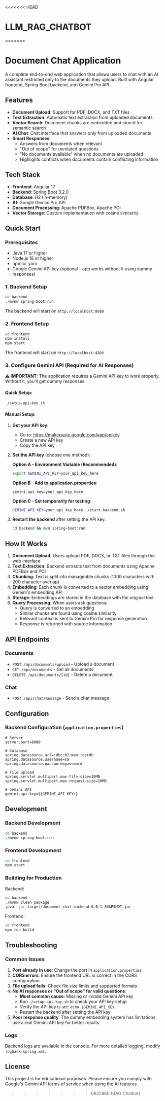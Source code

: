 <<<<<<< HEAD
# LLM_RAG_CHATBOT
=======
# Document Chat Application

A complete end-to-end web application that allows users to chat with an AI assistant restricted only to the documents they upload. Built with Angular frontend, Spring Boot backend, and Gemini Pro API.

## Features

- **Document Upload**: Support for PDF, DOCX, and TXT files
- **Text Extraction**: Automatic text extraction from uploaded documents
- **Vector Search**: Document chunks are embedded and stored for semantic search
- **AI Chat**: Chat interface that answers only from uploaded documents
- **Smart Responses**: 
  - Answers from documents when relevant
  - "Out of scope" for unrelated questions
  - "No documents available" when no documents are uploaded
  - Highlights conflicts when documents contain conflicting information

## Tech Stack

- **Frontend**: Angular 17
- **Backend**: Spring Boot 3.2.0
- **Database**: H2 (in-memory)
- **AI**: Google Gemini Pro API
- **Document Processing**: Apache PDFBox, Apache POI
- **Vector Storage**: Custom implementation with cosine similarity

## Quick Start

### Prerequisites

- Java 17 or higher
- Node.js 18 or higher
- npm or yarn
- Google Gemini API key (optional - app works without it using dummy responses)

### 1. Backend Setup

```bash
cd backend
./mvnw spring-boot:run
```

The backend will start on `http://localhost:8080`

### 2. Frontend Setup

```bash
cd frontend
npm install
npm start
```

The frontend will start on `http://localhost:4200`

### 3. Configure Gemini API (Required for AI Responses)

**⚠️ IMPORTANT**: The application requires a Gemini API key to work properly. Without it, you'll get dummy responses.

#### Quick Setup:
```bash
./setup-api-key.sh
```

#### Manual Setup:

1. **Get your API key**:
   - Go to: https://makersuite.google.com/app/apikey
   - Create a new API key
   - Copy the API key

2. **Set the API key** (choose one method):

   **Option A - Environment Variable (Recommended)**:
   ```bash
   export GEMINI_API_KEY=your_api_key_here
   ```

   **Option B - Add to application.properties**:
   ```properties
   gemini.api.key=your_api_key_here
   ```

   **Option C - Set temporarily for testing**:
   ```bash
   GEMINI_API_KEY=your_api_key_here ./start-backend.sh
   ```

3. **Restart the backend** after setting the API key:
   ```bash
   cd backend && mvn spring-boot:run
   ```

## How It Works

1. **Document Upload**: Users upload PDF, DOCX, or TXT files through the web interface
2. **Text Extraction**: Backend extracts text from documents using Apache PDFBox and POI
3. **Chunking**: Text is split into manageable chunks (1000 characters with 200 character overlap)
4. **Embedding**: Each chunk is converted to a vector embedding using Gemini's embedding API
5. **Storage**: Embeddings are stored in the database with the original text
6. **Query Processing**: When users ask questions:
   - Query is converted to an embedding
   - Similar chunks are found using cosine similarity
   - Relevant context is sent to Gemini Pro for response generation
   - Response is returned with source information

## API Endpoints

### Documents
- `POST /api/documents/upload` - Upload a document
- `GET /api/documents` - Get all documents
- `DELETE /api/documents/{id}` - Delete a document

### Chat
- `POST /api/chat/message` - Send a chat message

## Configuration

### Backend Configuration (`application.properties`)

```properties
# Server
server.port=8080

# Database
spring.datasource.url=jdbc:h2:mem:testdb
spring.datasource.username=sa
spring.datasource.password=password

# File upload
spring.servlet.multipart.max-file-size=10MB
spring.servlet.multipart.max-request-size=10MB

# Gemini API
gemini.api.key=${GEMINI_API_KEY:}
```

## Development

### Backend Development

```bash
cd backend
./mvnw spring-boot:run
```

### Frontend Development

```bash
cd frontend
npm start
```

### Building for Production

Backend:
```bash
cd backend
./mvnw clean package
java -jar target/document-chat-backend-0.0.1-SNAPSHOT.jar
```

Frontend:
```bash
cd frontend
npm run build
```

## Troubleshooting

### Common Issues

1. **Port already in use**: Change the port in `application.properties`
2. **CORS errors**: Ensure the frontend URL is correct in the CORS configuration
3. **File upload fails**: Check file size limits and supported formats
4. **No AI responses or "Out of scope" for valid questions**: 
   - **Most common cause**: Missing or invalid Gemini API key
   - Run `./setup-api-key.sh` to check your API key setup
   - Verify the API key is set: `echo $GEMINI_API_KEY`
   - Restart the backend after setting the API key
5. **Poor response quality**: The dummy embedding system has limitations; use a real Gemini API key for better results

### Logs

Backend logs are available in the console. For more detailed logging, modify `logback-spring.xml`.

## License

This project is for educational purposes. Please ensure you comply with Google's Gemini API terms of service when using the AI features.
>>>>>>> 0822860 (RAG Chatbot)
